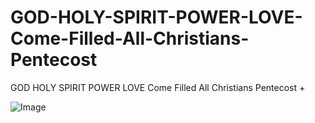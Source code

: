 # GOD-HOLY-SPIRIT-POWER-LOVE-Come-Filled-All-Christians-Pentecost

GOD HOLY SPIRIT POWER LOVE Come Filled All Christians Pentecost +

![Image](https://github.com/user-attachments/assets/29168b71-9d3a-4817-b419-0589e9ad957a)
